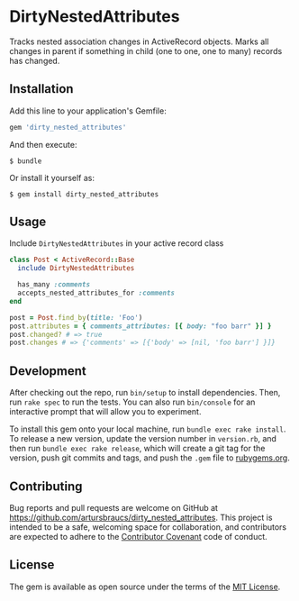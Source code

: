 # DirtyNestedAttributes

Tracks nested association changes in ActiveRecord objects.
Marks all changes in parent if something in child (one to one, one to many) records has changed.

## Installation

Add this line to your application's Gemfile:

```ruby
gem 'dirty_nested_attributes'
```

And then execute:

    $ bundle

Or install it yourself as:

    $ gem install dirty_nested_attributes

## Usage

Include `DirtyNestedAttributes` in your active record class

```ruby
class Post < ActiveRecord::Base
  include DirtyNestedAttributes

  has_many :comments
  accepts_nested_attributes_for :comments
end

post = Post.find_by(title: 'Foo')
post.attributes = { comments_attributes: [{ body: "foo barr" }] }
post.changed? # => true
post.changes # => {'comments' => [{'body' => [nil, 'foo barr'] }]}
```

## Development

After checking out the repo, run `bin/setup` to install dependencies. Then, run `rake spec` to run the tests. You can also run `bin/console` for an interactive prompt that will allow you to experiment.

To install this gem onto your local machine, run `bundle exec rake install`. To release a new version, update the version number in `version.rb`, and then run `bundle exec rake release`, which will create a git tag for the version, push git commits and tags, and push the `.gem` file to [rubygems.org](https://rubygems.org).

## Contributing

Bug reports and pull requests are welcome on GitHub at https://github.com/artursbraucs/dirty_nested_attributes. This project is intended to be a safe, welcoming space for collaboration, and contributors are expected to adhere to the [Contributor Covenant](contributor-covenant.org) code of conduct.


## License

The gem is available as open source under the terms of the [MIT License](http://opensource.org/licenses/MIT).

